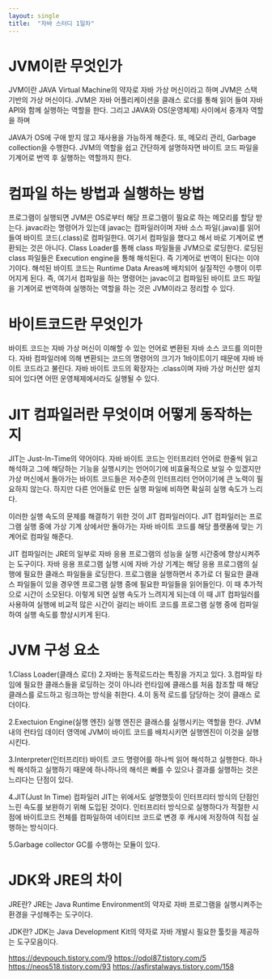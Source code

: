 ```yaml
---
layout: single
title:  "자바 스터디 1일차"
---
```




# JVM이란 무엇인가

JVM이란 JAVA Virtual Machine의 약자로 자바 가상 머신이라고 하며
JVM은 스택 기반의 가상 머신이다. JVM은 자바 어플리케이션을 클래스 로더를 통해
읽어 들여 자바 API와 함께 실행하는 역할을 한다.
그리고 JAVA와 OS(운영체제) 사이에서 중개자 역할을 하며


JAVA가 OS에 구애 받지 않고 재사용을 가능하게 해준다.
또, 메모리 관리, Garbage collection을 수행한다.
JVM의 역할을 쉽고 간단하게 설명하자면
바이트 코드 파일을 기계어로 번역 후 실행하는 역할까지 한다.




# 컴파일 하는 방법과 실행하는 방법

프로그램이 실행되면 JVM은 OS로부터 해당 프로그램이 필요로 하는 메모리를 할당 받는다.
javac라는 명령어가 있는데 javac는 컴파일러이며 자바 소스 파일(.java)를 읽어 들여 바이트 코드(.class)로 컴파일한다. 여기서 컴파일을 했다고 해서 바로 기계어로 변환되는 것은 아니다.
Class Loader를 통해 class 파일들을 JVM으로 로딩한다.
로딩된 class 파일들은 Execution engine을 통해 해석된다. 즉 기계어로 번역이 된다는 이야기이다.
해석된 바이트 코드는 Runtime Data Areas에 배치되어 실질적인 수행이 이루어지게 된다.
즉, 여기서 컴파일을 하는 명령어는 javac이고 컴파일된 바이트 코드 파일을 기계어로 번역하여 실행하는 역할을 하는 것은 JVM이라고 정리할 수 있다.







# 바이트코드란 무엇인가

바이트 코드는 자바 가상 머신이 이해할 수 있는 언어로 변환된 자바 소스 코드를 의미한다.
자바 컴파일러에 의해 변환되는 코드의 명령어의 크기가 1바이트이기 때문에 자바 바이트 코드라고 불린다.
자바 바이트 코드의 확장자는 .class이며 자바 가상 머신만 설치되어 있다면 어떤 운영체제에서라도 실행될 수 있다.





# JIT 컴파일러란 무엇이며 어떻게 동작하는지

JIT는 Just-In-Time의 약어이다. 자바 바이트 코드는 인터프리터 언어로 한줄씩 읽고 해석하고 그에 해당하는 기능을 실행시키는 언어이기에
비효율적으로 보일 수 있겠지만 가상 머신에서 돌아가는 바이트 코드들은 저수준의 인터프리터 언어이기에 큰 노력이 필요하지 않는다.
하지만 다른 언어들로 만든 실행 파일에 비하면 확실히 실행 속도가 느리다.

이러한 실행 속도의 문제를 해결하기 위한 것이 JIT 컴파일러이다.
JIT 컴파일러는 프로그램 실행 중에 가상 기계 상에서만 돌아가는 자바 바이트 코드를 해당 플랫폼에 맞는 기계어로 컴파일 해준다.

JIT 컴파일러는 JRE의 일부로 자바 응용 프로그램의 성능을 실행 시간중에 향상시켜주는 도구이다.
자바 응용 프로그램 실행 시에 자바 가상 기계는 해당 응용 프로그램의 실행에 필요한 클래스 파일들을 로딩한다.
프로그램을 실행하면서 추가로 더 필요한 클래스 파일들이 있을 경우엔 프로그램 실행 중에 필요한 파일들을 읽어들인다. 이 때 추가적으로 시간이 소모된다.
이렇게 되면 실행 속도가 느려지게 되는데 이 때 JIT 컴파일러를 사용하여 실행에 비교적 많은 시간이 걸리는 바이트 코드를 프로그램 실행 중에 컴파일 하여 실행 속도를 향상시키게 된다.






# JVM 구성 요소

1.Class Loader(클래스 로더)
2.자바는 동적로드라는 특징을 가지고 있다.
3.컴파일 타임에 필요한 클래스들을 로딩하는 것이 아니라 런타임에 클래스를 처음 참조할 때 해당 클래스를 로드하고 링크하는 방식을 취한다.
4.이 동적 로드를 담당하는 것이 클래스 로더이다.

2.Exectuion Engine(실행 엔진) 실행 엔진은 클래스를 실행시키는 역할을 한다.
JVM내의 런타임 데이터 영역에 JVM이 바이트 코드를 배치시키면 실행엔진이 이것을 실행시킨다.

3.Interpreter(인터프리터)
바이트 코드 명령어를 하나씩 읽어 해석하고 실행한다.
하나씩 해석하고 실행하기 때문에 하나하나의 해석은 빠를 수 있으나 결과를 실행하는 것은 느리다는 단점이 있다.

4.JIT(Just In Time)
컴파일러 JIT는 위에서도 설명했듯이 인터프리터 방식의 단점인 느린 속도를 보완하기 위해 도입된 것이다.
인터프리터 방식으로 실행하다가 적절한 시점에 바이트코드 전체를 컴파일하여 네이티브 코드로 변경 후 캐시에 저장하여 직접 실행하는 방식이다.

5.Garbage collector
GC를 수행하는 모듈이 있다.





# JDK와 JRE의 차이

JRE란? JRE는 Java Runtime Environment의 약자로 자바 프로그램을 실행시켜주는 환경을 구성해주는 도구이다.

JDK란? JDK는 Java Development Kit의 약자로 자바 개발시 필요한 툴킷을 제공하는 도구모음이다.





https://devpouch.tistory.com/9
https://odol87.tistory.com/5
https://neos518.tistory.com/93
https://asfirstalways.tistory.com/158
